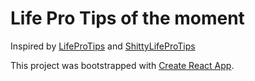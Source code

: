 # Life Pro Tips of the moment

Inspired by [LifeProTips](https://www.reddit.com/r/LifeProTips/) and [ShittyLifeProTips](https://www.reddit.com/r/ShittyLifeProTips/)

This project was bootstrapped with [Create React App](https://github.com/facebookincubator/create-react-app).